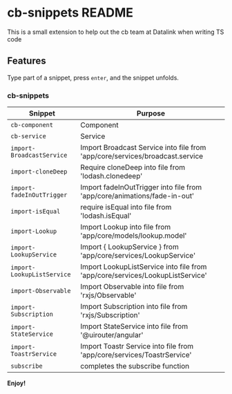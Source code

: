 # cb-snippets README

This is a small extension to help out the cb team at Datalink when writing TS code

## Features

Type part of a snippet, press `enter`, and the snippet unfolds.

### cb-snippets

| Snippet                      | Purpose                                                                       |
| ---------------------------- | ----------------------------------------------------------------------------- |
| `cb-component`               | Component                                                                     |
| `cb-service`                 | Service                                                                       |
| `import-BroadcastService`    | Import Broadcast Service into file from 'app/core/services/broadcast.service  |
| `import-cloneDeep`           | Require cloneDeep into file from 'lodash.clonedeep'                           |
| `import-fadeInOutTrigger`    | Import fadeInOutTrigger into file from 'app/core/animations/fade-in-out'      |
| `import-isEqual`             | require isEqual into file from 'lodash.isEqual'                               |
| `import-Lookup`              | Import Lookup into file from 'app/core/models/lookup.model'                   |
| `import-LookupService`       | Import { LookupService } from 'app/core/services/LookupService'               |
| `import-LookupListService`   | Import LookupListService into file from 'app/core/services/LookupListService' |
| `import-Observable`          | Import Observable into file from 'rxjs/Observable'                            |
| `import-Subscription`        | Import Subscription into file from 'rxjs/Subscription'                        |
| `import-StateService`        | Import StateService into file from '@uirouter/angular'                        |
| `import-ToastrService`       | Import Toastr Service into file from 'app/core/services/ToastrService'        |
| `subscribe`                  | completes the subscribe function                                              |


**Enjoy!**
